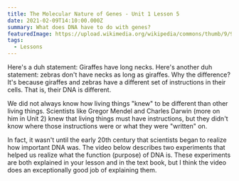 ```yaml
---
title: The Molecular Nature of Genes - Unit 1 Lesson 5
date: 2021-02-09T14:10:00.000Z
summary: What does DNA have to do with genes?
featuredImage: https://upload.wikimedia.org/wikipedia/commons/thumb/9/9e/Giraffe_Mikumi_National_Park.jpg/800px-Giraffe_Mikumi_National_Park.jpg
tags:
  - Lessons
---
```

Here's a duh statement: Giraffes have long necks. Here's another duh statement: zebras don't have necks as long as giraffes. Why the difference? It's because giraffes and zebras have a different set of instructions in their cells. That is, their DNA is different.

We did not always know how living things "knew" to be different than other living things. Scientists like Gregor Mendel and Charles Darwin (more on him in Unit 2) knew that living things must have instructions, but they didn't know where those instructions were or what they were "written" on.

In fact, it wasn't until the early 20th century that scientists began to realize how important DNA was. The video below describes two experiments that helped us realize what the function (purpose) of DNA is. These experiments are both explained in your lesson and in the text book, but I think the video does an exceptionally good job of explaining them.
